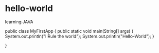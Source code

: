 # hello-world
learning JAVA

public class MyFirstApp {
	public static void main(String[] args)
	{
		System.out.println("I Rule the world");
		System.out.println("Hello-World");
	}

}

